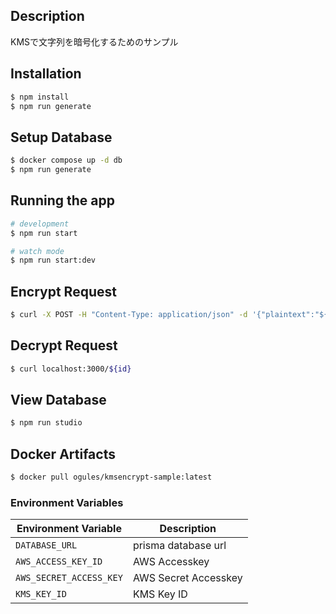 ## Description

KMSで文字列を暗号化するためのサンプル

## Installation

```bash
$ npm install
$ npm run generate
```

## Setup Database

```bash
$ docker compose up -d db
$ npm run generate
```

## Running the app

```bash
# development
$ npm run start

# watch mode
$ npm run start:dev
```

## Encrypt Request

```bash
$ curl -X POST -H "Content-Type: application/json" -d '{"plaintext":"${text}"}' localhost:3000
```

## Decrypt Request

```bash
$ curl localhost:3000/${id}
```

## View Database

```bash
$ npm run studio
```

## Docker Artifacts

```bash
$ docker pull ogules/kmsencrypt-sample:latest
```

### Environment Variables

| Environment Variable | Description |
| --- | --- |
| `DATABASE_URL` | prisma database url |
| `AWS_ACCESS_KEY_ID` | AWS Accesskey |
| `AWS_SECRET_ACCESS_KEY` | AWS Secret Accesskey |
| `KMS_KEY_ID` | KMS Key ID |


